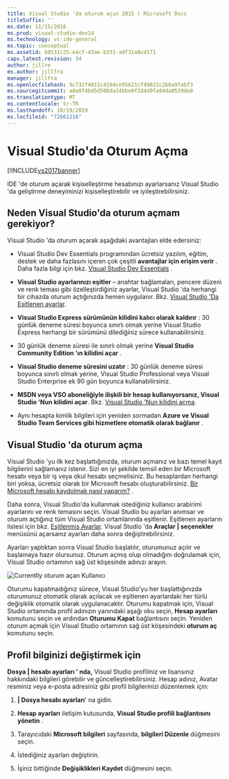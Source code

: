 ```yaml
---
title: Visual Studio 'da oturum açın 2015 | Microsoft Docs
titleSuffix: ''
ms.date: 11/15/2016
ms.prod: visual-studio-dev14
ms.technology: vs-ide-general
ms.topic: conceptual
ms.assetid: b9531c25-e4cf-43ae-b331-a9f31a8cd171
caps.latest.revision: 34
author: jillre
ms.author: jillfra
manager: jillfra
ms.openlocfilehash: 9c732f4011c4194ce95621cf49022c2b6a9fabf3
ms.sourcegitcommit: a8e8f4bd5d508da34bbe9f2d4d9fa94da0539de0
ms.translationtype: MT
ms.contentlocale: tr-TR
ms.lasthandoff: 10/19/2019
ms.locfileid: "72661216"
---
```

# <a name="signing-in-to-visual-studio"></a>Visual Studio'da Oturum Açma
[!INCLUDE[vs2017banner](../includes/vs2017banner.md)]

IDE 'de oturum açarak kişiselleştirme hesabınızı ayarlarsanız Visual Studio 'da geliştirme deneyiminizi kişiselleştirebilir ve iyileştirebilirsiniz.

## <a name="why-should-i-sign-in-to-visual-studio"></a>Neden Visual Studio'da oturum açmam gerekiyor?
 Visual Studio 'da oturum açarak aşağıdaki avantajları elde edersiniz:

- Visual Studio Dev Essentials programından ücretsiz yazılım, eğitim, destek ve daha fazlasını içeren çok çeşitli **avantajlar için erişim verir** . Daha fazla bilgi için bkz. [Visual Studio Dev Essentials](https://aka.ms/vsdevhelp) .

- **Visual Studio ayarlarınızı eşitler** – anahtar bağlamaları, pencere düzeni ve renk teması gibi özelleştirdiğiniz ayarlar, Visual Studio 'da herhangi bir cihazda oturum açtığınızda hemen uygulanır. Bkz. [Visual Studio 'Da Eşitlenen ayarlar](https://msdn.microsoft.com/library/dn135229%28v=vs.120%29.aspx).

- **Visual Studio Express sürümünün kilidini kalıcı olarak kaldırır** : 30 günlük deneme süresi boyunca sınırlı olmak yerine Visual Studio Express herhangi bir sürümünü dilediğiniz sürece kullanabilirsiniz.

- 30 günlük deneme süresi ile sınırlı olmak yerine **Visual Studio Community Edition 'ın kilidini açar** .

- **Visual Studio deneme süresini uzatır** : 30 günlük deneme süresi boyunca sınırlı olmak yerine, Visual Studio Professional veya Visual Studio Enterprise ek 90 gün boyunca kullanabilirsiniz.

- **MSDN veya VSO aboneliğiyle ilişkili bir hesap kullanıyorsanız, Visual Studio 'Nun kilidini açar**. Bkz. [Visual Studio 'Nun kilidini açma](../ide/how-to-unlock-visual-studio.md).

- Aynı hesapta kimlik bilgileri için yeniden sormadan **Azure ve Visual Studio Team Services gibi hizmetlere otomatik olarak bağlanır** .

## <a name="how-to-sign-in-to-visual-studio"></a>Visual Studio 'da oturum açma
 Visual Studio 'yu ilk kez başlattığınızda, oturum açmanız ve bazı temel kayıt bilgilerini sağlamanız istenir. Sizi en iyi şekilde temsil eden bir Microsoft hesabı veya bir iş veya okul hesabı seçmelisiniz. Bu hesaplardan herhangi biri yoksa, ücretsiz olarak bir Microsoft hesabı oluşturabilirsiniz. [Bir Microsoft hesabı kaydolmak nasıl yaparım?](http://windows.microsoft.com/windows-live/sign-up-create-account-how) .

 Daha sonra, Visual Studio'da kullanmak istediğiniz kullanıcı arabirimi ayarlarını ve renk temasını seçin. Visual Studio bu ayarları anımsar ve oturum açtığınız tüm Visual Studio ortamlarında eşitlenir. Eşitlenen ayarların listesi için bkz. [Eşitlenmiş Ayarlar](../ide/synchronized-settings-in-visual-studio.md). Visual Studio 'da **Araçlar &#124; seçenekler** menüsünü açarsanız ayarları daha sonra değiştirebilirsiniz.

 Ayarları yaptıktan sonra Visual Studio başlatılır, oturumunuz açılır ve başlamaya hazır olursunuz. Oturum açmış olup olmadığını doğrulamak için, Visual Studio ortamının sağ üst köşesinde adınızı arayın.

 ![Currentlly oturum açan Kullanıcı](../ide/media/vs2015-username.png "VS2015_UserName")

 Oturumu kapatmadığınız sürece, Visual Studio'yu her başlattığınızda oturumunuz otomatik olarak açılacak ve eşitlenen ayarlardaki her türlü değişiklik otomatik olarak uygulanacaktır. Oturumu kapatmak için, Visual Studio ortamında profil adınızın yanındaki aşağı oku seçin, **Hesap ayarları** komutunu seçin ve ardından **Oturumu Kapat** bağlantısını seçin. Yeniden oturum açmak için Visual Studio ortamının sağ üst köşesindeki **oturum aç** komutunu seçin.

## <a name="to-change-your-profile-information"></a>Profil bilginizi değiştirmek için
 **Dosya &#124; hesabı ayarları ' nda,** Visual Studio profiliniz ve lisansınız hakkındaki bilgileri görebilir ve güncelleştirebilirsiniz. Hesap adınız, Avatar resminiz veya e-posta adresiniz gibi profil bilgilerinizi düzenlemek için:

1. **&#124; Dosya hesabı ayarları**' na gidin.

2. **Hesap ayarları** iletişim kutusunda, **Visual Studio profili bağlantısını yönetin** .

3. Tarayıcıdaki **Microsoft bilgileri** sayfasında, **bilgileri Düzenle** düğmesini seçin.

4. İstediğiniz ayarları değiştirin.

5. İşiniz bittiğinde **Değişiklikleri Kaydet** düğmesini seçin.
